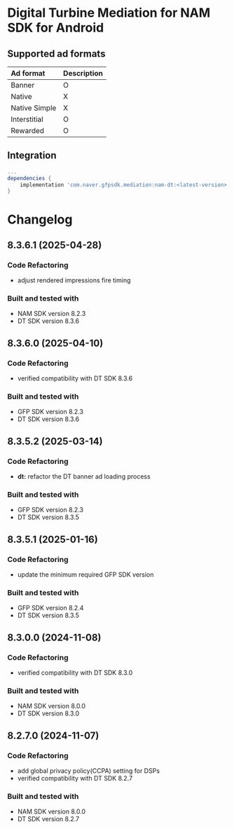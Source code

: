 # Digital Turbine Mediation for NAM SDK for Android

## Supported ad formats

| Ad format     | Description |
|:--------------|:------------|
| Banner        | O           |
| Native        | X           |
| Native Simple | X           |
| Interstitial  | O           |
| Rewarded      | O           |

## Integration

```gradle
...
dependencies {
    implementation 'com.naver.gfpsdk.mediation:nam-dt:<latest-version>'  
}
```

# Changelog
## 8.3.6.1 (2025-04-28)


### Code Refactoring

* adjust rendered impressions fire timing

### Built and tested with
- NAM SDK version 8.2.3
- DT SDK version 8.3.6

## 8.3.6.0 (2025-04-10)
### Code Refactoring
* verified compatibility with DT SDK 8.3.6

### Built and tested with
- GFP SDK version 8.2.3
- DT SDK version 8.3.6

## 8.3.5.2 (2025-03-14)
### Code Refactoring
* **dt:** refactor the DT banner ad loading process

### Built and tested with
- GFP SDK version 8.2.3
- DT SDK version 8.3.5

## 8.3.5.1 (2025-01-16)
### Code Refactoring
* update the minimum required GFP SDK version

### Built and tested with
- GFP SDK version 8.2.4
- DT SDK version 8.3.5

## 8.3.0.0 (2024-11-08)

### Code Refactoring

* verified compatibility with DT SDK 8.3.0 

### Built and tested with
- NAM SDK version 8.0.0
- DT SDK version 8.3.0

## 8.2.7.0 (2024-11-07)

### Code Refactoring

* add global privacy policy(CCPA) setting for DSPs 
* verified compatibility with DT SDK 8.2.7 

### Built and tested with
- NAM SDK version 8.0.0
- DT SDK version 8.2.7